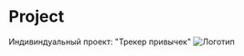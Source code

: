 # Project
Индивиндуальный проект: "Трекер привычек"
![Логотип](https://octodex.github.com/images/orderedlistocat.png "Логотип GitHub")